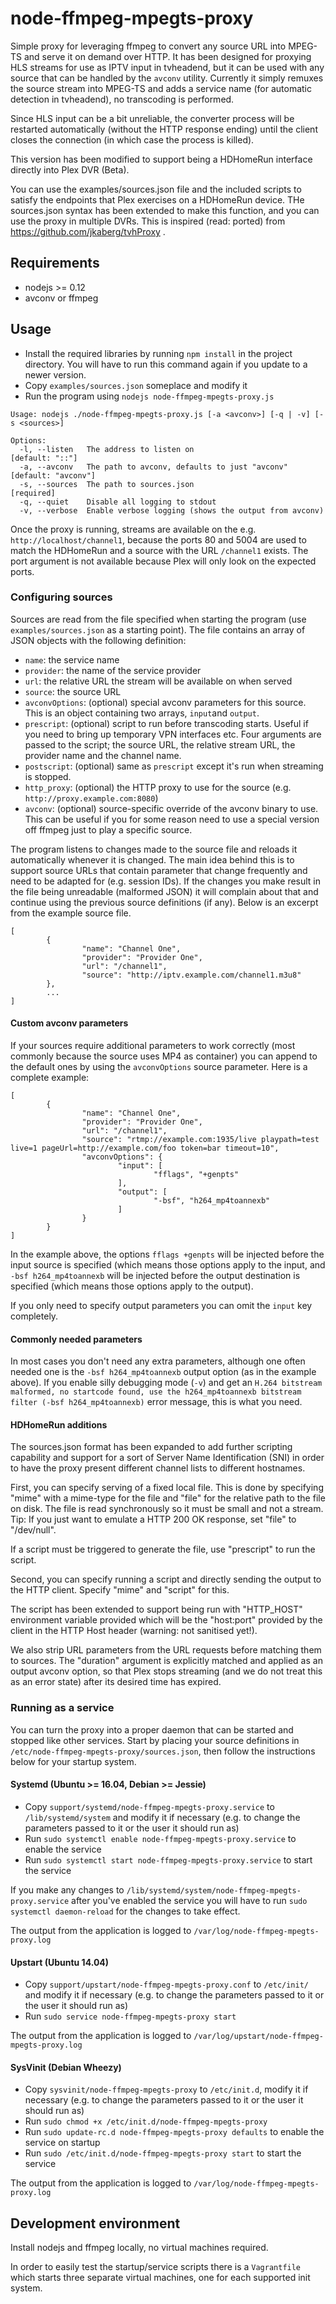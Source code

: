 node-ffmpeg-mpegts-proxy
========================

Simple proxy for leveraging ffmpeg to convert any source URL into MPEG-TS and serve it on demand over HTTP. It has been 
designed for proxying HLS streams for use as IPTV input in tvheadend, but it can be used with any source that can be 
handled by the `avconv` utility. Currently it simply remuxes the source stream into MPEG-TS and adds a service name 
(for automatic detection in tvheadend), no transcoding is performed.

Since HLS input can be a bit unreliable, the converter process will be restarted automatically (without the HTTP 
response ending) until the client closes the connection (in which case the process is killed).

This version has been modified to support being a HDHomeRun interface directly into Plex DVR (Beta).

You can use the examples/sources.json file and the included scripts to satisfy the endpoints that Plex exercises
on a HDHomeRun device. THe sources.json syntax has been extended to make this function, and you can use the proxy
in multiple DVRs. This is inspired (read: ported) from https://github.com/jkaberg/tvhProxy .

## Requirements

* nodejs >= 0.12
* avconv or ffmpeg

## Usage

* Install the required libraries by running `npm install` in the project directory. You will have to run this command 
again if you update to a newer version.
* Copy `examples/sources.json` someplace and modify it
* Run the program using `nodejs node-ffmpeg-mpegts-proxy.js`

```
Usage: nodejs ./node-ffmpeg-mpegts-proxy.js [-a <avconv>] [-q | -v] [-s <sources>]

Options:
  -l, --listen   The address to listen on                                   [default: "::"]
  -a, --avconv   The path to avconv, defaults to just "avconv"              [default: "avconv"]
  -s, --sources  The path to sources.json                                   [required]
  -q, --quiet    Disable all logging to stdout
  -v, --verbose  Enable verbose logging (shows the output from avconv)
```

Once the proxy is running, streams are available on the e.g. `http://localhost/channel1`, because the ports 80 and 5004 are 
used to match the HDHomeRun and a source with the URL `/channel1` exists. The port argument is not available because Plex will
only look on the expected ports.

### Configuring sources

Sources are read from the file specified when starting the program (use `examples/sources.json` as a starting point). 
The file contains an array of JSON objects with the following definition:

* `name`: the service name
* `provider`: the name of the service provider
* `url`: the relative URL the stream will be available on when served
* `source`: the source URL
* `avconvOptions`: (optional) special avconv parameters for this source. This is an object containing two arrays, 
`input`and `output`.
* `prescript`: (optional) script to run before transcoding starts. Useful if you need to bring up temporary VPN 
interfaces etc. Four arguments are passed to the script; the source URL, the relative stream URL, the provider name 
and the channel name.
* `postscript`: (optional) same as `prescript` except it's run when streaming is stopped.
* `http_proxy`: (optional) the HTTP proxy to use for the source (e.g. `http://proxy.example.com:8080`)
* `avconv`: (optional) source-specific override of the avconv binary to use. This can be useful if you for some reason 
need to use a special version off ffmpeg just to play a specific source.

The program listens to changes made to the source file and reloads it automatically whenever it is changed. The main 
idea behind this is to support source URLs that contain parameter that change frequently and need to be adapted for 
(e.g. session IDs). If the changes you make result in the file being unreadable (malformed JSON) it will complain 
about that and continue using the previous source definitions (if any). Below is an excerpt from the example source 
file.

```
[
        {
                "name": "Channel One",
                "provider": "Provider One",
                "url": "/channel1",
                "source": "http://iptv.example.com/channel1.m3u8"
        },
        ...
]
```

#### Custom avconv parameters

If your sources require additional parameters to work correctly (most commonly because the source uses MP4 as 
container) you can append to the default ones by using the `avconvOptions` source parameter. Here is a complete 
example:

```
[
        {
                "name": "Channel One",
                "provider": "Provider One",
                "url": "/channel1",
                "source": "rtmp://example.com:1935/live playpath=test live=1 pageUrl=http://example.com/foo token=bar timeout=10",
                "avconvOptions": {
                        "input": [
                                "fflags", "+genpts"
                        ],
                        "output": [
                                "-bsf", "h264_mp4toannexb"
                        ]
                }
        }
]
```

In the example above, the options `fflags +genpts` will be injected before the input source is specified (which means 
those options apply to the input, and `-bsf h264_mp4toannexb` will be injected before the output destination is 
specified (which means those options apply to the output).

If you only need to specify output parameters you can omit the `input` key completely.

#### Commonly needed parameters

In most cases you don't need any extra parameters, although one often needed one is the `-bsf h264_mp4toannexb` output 
option (as in the example above). If you enable silly debugging mode (`-v`) and get an 
`H.264 bitstream malformed, no startcode found, use the h264_mp4toannexb bitstream filter (-bsf h264_mp4toannexb)` 
error message, this is what you need.

#### HDHomeRun additions

The sources.json format has been expanded to add further scripting capability and support for a sort of Server Name Identification
(SNI) in order to have the proxy present different channel lists to different hostnames.

First, you can specify serving of a fixed local file. This is done by specifying "mime" with a mime-type for the file
and "file" for the relative path to the file on disk. The file is read synchronously so it must be small and not a stream. Tip: If you
just want to emulate a HTTP 200 OK response, set "file" to "/dev/null".

If a script must be triggered to generate the file, use "prescript" to run the script.

Second, you can specify running a script and directly sending the output to the HTTP client. Specify "mime" and "script" for this.

The script has been extended to support being run with "HTTP_HOST" environment variable provided which will be the "host:port" provided
by the client in the HTTP Host header (warning: not sanitised yet!).

We also strip URL parameters from the URL requests before matching them to sources. The "duration" argument is explicitly matched and applied
as an output avconv option, so that Plex stops streaming (and we do not treat this as an error state) after its desired time has expired.

### Running as a service

You can turn the proxy into a proper daemon that can be started and stopped like other services. Start by placing your 
source definitions in `/etc/node-ffmpeg-mpegts-proxy/sources.json`, then follow the instructions below for your 
startup system.

#### Systemd (Ubuntu >= 16.04, Debian >= Jessie)

* Copy `support/systemd/node-ffmpeg-mpegts-proxy.service` to `/lib/systemd/system` and modify it if necessary (e.g. 
to change the parameters passed to it or the user it should run as)
* Run `sudo systemctl enable node-ffmpeg-mpegts-proxy.service` to enable the service
* Run `sudo systemctl start node-ffmpeg-mpegts-proxy.service` to start the service

If you make any changes to `/lib/systemd/system/node-ffmpeg-mpegts-proxy.service` after you've enabled the service you 
will have to run `sudo systemctl daemon-reload` for the changes to take effect.

The output from the application is logged to `/var/log/node-ffmpeg-mpegts-proxy.log`

#### Upstart (Ubuntu 14.04)

* Copy `support/upstart/node-ffmpeg-mpegts-proxy.conf` to `/etc/init/` and modify it if necessary (e.g. to change the 
parameters passed to it or the user it should run as)
* Run `sudo service node-ffmpeg-mpegts-proxy start`

The output from the application is logged to `/var/log/upstart/node-ffmpeg-mpegts-proxy.log`

#### SysVinit (Debian Wheezy)

* Copy `sysvinit/node-ffmpeg-mpegts-proxy` to `/etc/init.d`, modify it if necessary (e.g. to change the parameters 
passed to it or the user it should run as)
* Run `sudo chmod +x /etc/init.d/node-ffmpeg-mpegts-proxy`
* Run `sudo update-rc.d node-ffmpeg-mpegts-proxy defaults` to enable the service on startup
* Run `sudo /etc/init.d/node-ffmpeg-mpegts-proxy start` to start the service

The output from the application is logged to `/var/log/node-ffmpeg-mpegts-proxy.log`

## Development environment

Install nodejs and ffmpeg locally, no virtual machines required.

In order to easily test the startup/service scripts there is a `Vagrantfile` which starts three separate virtual 
machines, one for each supported init system.

